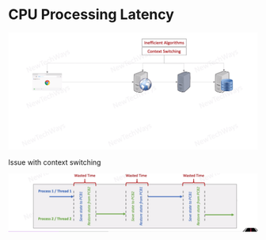 # CPU Processing Latency

![Alt text](./images/image-12.png)

Issue with context switching

![Alt text](./images/image-13.png)
